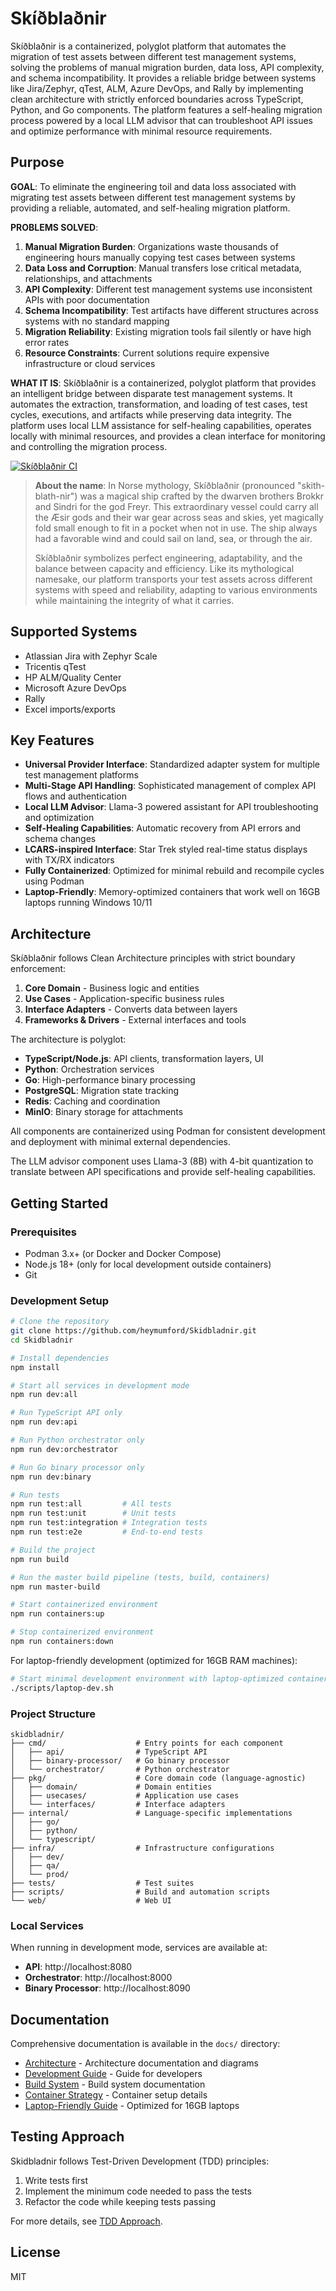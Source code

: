# Skíðblaðnir

Skíðblaðnir is a containerized, polyglot platform that automates the migration of test assets between different test management systems, solving the problems of manual migration burden, data loss, API complexity, and schema incompatibility. It provides a reliable bridge between systems like Jira/Zephyr, qTest, ALM, Azure DevOps, and Rally by implementing clean architecture with strictly enforced boundaries across TypeScript, Python, and Go components. The platform features a self-healing migration process powered by a local LLM advisor that can troubleshoot API issues and optimize performance with minimal resource requirements.

## Purpose

**GOAL**: To eliminate the engineering toil and data loss associated with migrating test assets between different test management systems by providing a reliable, automated, and self-healing migration platform.

**PROBLEMS SOLVED**:
1. **Manual Migration Burden**: Organizations waste thousands of engineering hours manually copying test cases between systems
2. **Data Loss and Corruption**: Manual transfers lose critical metadata, relationships, and attachments
3. **API Complexity**: Different test management systems use inconsistent APIs with poor documentation
4. **Schema Incompatibility**: Test artifacts have different structures across systems with no standard mapping
5. **Migration Reliability**: Existing migration tools fail silently or have high error rates
6. **Resource Constraints**: Current solutions require expensive infrastructure or cloud services

**WHAT IT IS**: Skíðblaðnir is a containerized, polyglot platform that provides an intelligent bridge between disparate test management systems. It automates the extraction, transformation, and loading of test cases, test cycles, executions, and artifacts while preserving data integrity. The platform uses local LLM assistance for self-healing capabilities, operates locally with minimal resources, and provides a clean interface for monitoring and controlling the migration process.

[![Skíðblaðnir CI](https://github.com/heymumford/Skidbladnir/actions/workflows/ci.yml/badge.svg)](https://github.com/heymumford/Skidbladnir/actions/workflows/ci.yml)

> **About the name**: In Norse mythology, Skíðblaðnir (pronounced "skith-blath-nir") was a magical ship crafted by the dwarven brothers Brokkr and Sindri for the god Freyr. This extraordinary vessel could carry all the Æsir gods and their war gear across seas and skies, yet magically fold small enough to fit in a pocket when not in use. The ship always had a favorable wind and could sail on land, sea, or through the air.
>
> Skíðblaðnir symbolizes perfect engineering, adaptability, and the balance between capacity and efficiency. Like its mythological namesake, our platform transports your test assets across different systems with speed and reliability, adapting to various environments while maintaining the integrity of what it carries.

## Supported Systems

- Atlassian Jira with Zephyr Scale
- Tricentis qTest
- HP ALM/Quality Center
- Microsoft Azure DevOps
- Rally
- Excel imports/exports

## Key Features

- **Universal Provider Interface**: Standardized adapter system for multiple test management platforms
- **Multi-Stage API Handling**: Sophisticated management of complex API flows and authentication
- **Local LLM Advisor**: Llama-3 powered assistant for API troubleshooting and optimization
- **Self-Healing Capabilities**: Automatic recovery from API errors and schema changes
- **LCARS-inspired Interface**: Star Trek styled real-time status displays with TX/RX indicators
- **Fully Containerized**: Optimized for minimal rebuild and recompile cycles using Podman
- **Laptop-Friendly**: Memory-optimized containers that work well on 16GB laptops running Windows 10/11

## Architecture

Skíðblaðnir follows Clean Architecture principles with strict boundary enforcement:

1. **Core Domain** - Business logic and entities
2. **Use Cases** - Application-specific business rules
3. **Interface Adapters** - Converts data between layers
4. **Frameworks & Drivers** - External interfaces and tools

The architecture is polyglot:
- **TypeScript/Node.js**: API clients, transformation layers, UI
- **Python**: Orchestration services
- **Go**: High-performance binary processing
- **PostgreSQL**: Migration state tracking
- **Redis**: Caching and coordination
- **MinIO**: Binary storage for attachments

All components are containerized using Podman for consistent development and deployment with minimal external dependencies.

The LLM advisor component uses Llama-3 (8B) with 4-bit quantization to translate between API specifications and provide self-healing capabilities.

## Getting Started

### Prerequisites

- Podman 3.x+ (or Docker and Docker Compose)
- Node.js 18+ (only for local development outside containers)
- Git

### Development Setup

```bash
# Clone the repository
git clone https://github.com/heymumford/Skidbladnir.git
cd Skidbladnir

# Install dependencies
npm install

# Start all services in development mode
npm run dev:all

# Run TypeScript API only
npm run dev:api

# Run Python orchestrator only
npm run dev:orchestrator

# Run Go binary processor only
npm run dev:binary

# Run tests
npm run test:all         # All tests
npm run test:unit        # Unit tests
npm run test:integration # Integration tests
npm run test:e2e         # End-to-end tests

# Build the project
npm run build

# Run the master build pipeline (tests, build, containers)
npm run master-build

# Start containerized environment
npm run containers:up

# Stop containerized environment
npm run containers:down
```

For laptop-friendly development (optimized for 16GB RAM machines):

```bash
# Start minimal development environment with laptop-optimized containers
./scripts/laptop-dev.sh
```

### Project Structure

```
skidbladnir/
├── cmd/                    # Entry points for each component
│   ├── api/                # TypeScript API
│   ├── binary-processor/   # Go binary processor
│   └── orchestrator/       # Python orchestrator
├── pkg/                    # Core domain code (language-agnostic)
│   ├── domain/             # Domain entities
│   ├── usecases/           # Application use cases
│   └── interfaces/         # Interface adapters
├── internal/               # Language-specific implementations
│   ├── go/
│   ├── python/
│   └── typescript/
├── infra/                  # Infrastructure configurations
│   ├── dev/
│   ├── qa/
│   └── prod/
├── tests/                  # Test suites
├── scripts/                # Build and automation scripts
└── web/                    # Web UI
```

### Local Services

When running in development mode, services are available at:

- **API**: http://localhost:8080
- **Orchestrator**: http://localhost:8000
- **Binary Processor**: http://localhost:8090

## Documentation

Comprehensive documentation is available in the `docs/` directory:

- [Architecture](docs/architecture.md) - Architecture documentation and diagrams
- [Development Guide](docs/development-guide.md) - Guide for developers
- [Build System](docs/build-system.md) - Build system documentation
- [Container Strategy](docs/containerization.md) - Container setup details
- [Laptop-Friendly Guide](docs/laptop-friendly-guide.md) - Optimized for 16GB laptops

## Testing Approach

Skidbladnir follows Test-Driven Development (TDD) principles:

1. Write tests first
2. Implement the minimum code needed to pass the tests
3. Refactor the code while keeping tests passing

For more details, see [TDD Approach](docs/project/tdd-approach.md).

## License

MIT